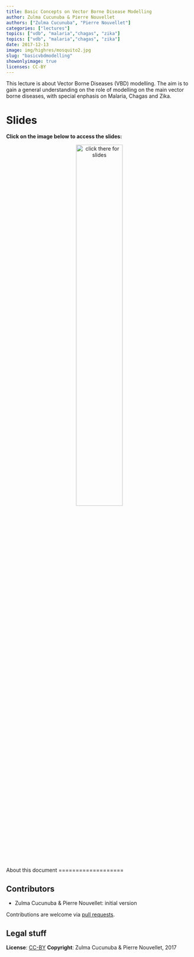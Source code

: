 ```yaml
---
title: Basic Concepts on Vector Borne Disease Modelling
author: Zulma Cucunuba & Pierre Nouvellet
authors: ["Zulma Cucunuba", "Pierre Nouvellet"]
categories: ["lectures"]
topics: ["vdb", "malaria","chagas", "zika"]
topics: ["vdb", "malaria","chagas", "zika"]
date: 2017-12-13
image: img/highres/mosquito2.jpg
slug: "basicvbdmodelling"
showonlyimage: true
licenses: CC-BY
---
```


This lecture is about Vector Borne Diseases (VBD) modelling. The aim is
to gain a general understanding on the role of modelling on the main
vector borne diseases, with special enphasis on Malaria, Chagas and
Zika.

Slides
======

**Click on the image below to access the slides:**

<center>
<a href="../../slides/basicvbd-modelling/basicvbd-modelling.html"><img class="gateway" src="../../img/highres/mosquito2.jpg" width="50%" alt="click there for slides" align="middle"></a>
</center>
About this document
===================

Contributors
------------

-   Zulma Cucunuba & Pierre Nouvellet: initial version

Contributions are welcome via [pull
requests](https://github.com/reconhub/learn/pulls).

Legal stuff
-----------

**License**: [CC-BY](https://creativecommons.org/licenses/by/3.0/)
**Copyright**: Zulma Cucunuba & Pierre Nouvellet, 2017
